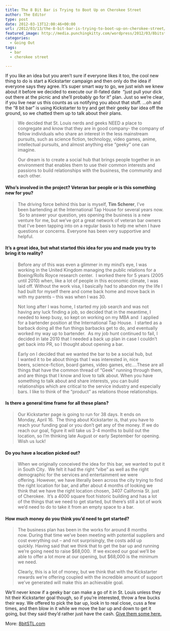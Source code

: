 ```yaml
---
title: The 8 Bit Bar is Trying to Boot Up on Cherokee Street
author: The Editor
type: post
date: 2012-03-13T12:00:46+00:00
url: /2012/03/13/the-8-bit-bar-is-trying-to-boot-up-on-cherokee-street/
featured_image: http://media.punchingkitty.com/wordpress/2012/03/8bitstl.jpg
categories:
  - Going Out
tags:
  - bar
  - cherokee street

---
```

If you like an idea but you aren&#8217;t sure if everyone likes it too, the cool new thing to do is start a Kickstarter campaign and then only do the idea if everyone says they agree. It&#8217;s super smart way to go, we just wish we knew about it before we decided to execute our ill-fated date  &#8220;just pull your dick out there at the picnic and she&#8217;ll probably go for it&#8221; plan. Just so we&#8217;re clear, if you live near us this counts as us notifying you about that stuff. &#8230;oh and the &#8220;8 bit bar&#8221; is using Kickstarter to try and get their geeky bar idea off the ground, so we chatted them up to talk about their plans.

> We decided that St. Louis nerds and geeks NEED a place to congregate and know that they are in good company- the company of fellow individuals who share an interest in the less mainstream pursuits, such as science fiction, technology, video games, anime, intellectual pursuits, and almost anything else &#8220;geeky&#8221; one can imagine.
> 
> Our dream is to create a social hub that brings people together in an environment that enables them to use their common interests and passions to build relationships with the business, the community and each other.

#### Who&#8217;s involved in the project? Veteran bar people or is this something new for you?

> The driving force behind this bar is myself, **Tim Scherer**, I&#8217;ve been bartending at the International Tap House for several years now.  So to answer your question, yes opening the business is a new venture for me, but we&#8217;ve got a great network of veteran bar owners that I&#8217;ve been tapping into on a regular basis to help me when I have questions or concerns. Everyone has been very supportive and helpful.

#### It&#8217;s a great idea, but what started this idea for you and made you try to bring it to reality?

> Before any of this was even a glimmer in my mind&#8217;s eye, I was working in the United Kingdom managing the public relations for a Boeing/Rolls Royce research center.  I worked there for 5 years (2005 until 2010) when, like a lot of people in this economic climate, I was laid off. Without the work visa, I basically had to abandon my the life I had built for myself there and come back home and move back in with my parents &#8211; this was when I was 30.
> 
> Not long after I was home, I started my job search and was not having any luck finding a job, so decided that in the meantime, I needed to keep busy, so kept on working on my MBA and  I applied for a bartender position at the International Tap House.  I started as a barback doing all the fun things barbacks get to do, and eventually worked my way up to bartender.  As my job hunt continued to fail, I decided in late 2010 that I needed a back up plan in case I couldn&#8217;t get back into PR, so I thought about opening a bar.
> 
> Early on I decided that we wanted the bar to be a social hub, but I wanted it to be about things that I was interested in, nice beers, science-fiction, board games, video games, etc&#8230;.These are all things that have the common thread of &#8220;Geek&#8221; running through them, and are things that I know and love to talk about. When you have something to talk about and share interests, you can build relationships which are critical to the service industry and especially bars. I like to think of the &#8220;product&#8221; as relations those relationships.

#### Is there a general time frame for all these plans?

> Our Kickstarter page is going to run for 38 days. It ends on Monday, April 16.  The thing about Kickstarter is, that you have to reach your funding goal or you don&#8217;t get any of the money. If we do reach our goal, figure it will take us 3-4 months to build out the location, so I&#8217;m thinking late August or early September for opening. Wish us luck!

#### Do you have a location picked out?

> When we originally conceived the idea for this bar, we wanted to put it in South City.  We felt it had the right &#8220;vibe&#8221; as well as the right demographic for the services and entertainment we were offering. However, we have literally been across the city trying to find the right location for bar, and after about 4 months of looking we think that we have the right location chosen, 3407 California St. just of Cherokee.  It&#8217;s a 4000 square foot historic building and has a lot of the things that we need to get started, but there&#8217;s still a lot of work we&#8217;d need to do to take it from an empty space to a bar.

#### How much money do you think you&#8217;d need to get started?

> The business plan has been in the works for around 8 months now. During that time we&#8217;ve been meeting with potential suppliers and cost everything out &#8211; and not surprisingly, the costs add up quickly. Having said that we think that to get the bar up and running we&#8217;re going need to raise $68,000.  If we exceed our goal we&#8217;ll be able to offer a lot more at our opening, but $68,000 is the minimum we need.
> 
> Clearly, this is a lot of money, but we think that with the Kickstarter rewards we&#8217;re offering coupled with the incredible amount of support we&#8217;ve generated will make this an achievable goal.

We&#8217;ll never know if a geeky bar can make a go of it in St. Louis unless they hit their Kickstarter goal though, so if you&#8217;re interested, throw a few bucks their way. We offered to pick the bar up, look in to real close, cuss a few times, and then blow in it while we move the bar up and down to get it going, but they said they&#8217;d rather just have the cash. <a href="http://www.kickstarter.com/projects/951947596/the-8-bit-bar-st-louiss-geek-bar" target="_blank">Give them some here.</a>

More: <a href="http://8bitstl.com/" target="_blank">8bitSTL.com</a>

&nbsp;